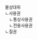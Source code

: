 <link rel="stylesheet" href="../../.res/darkmode.css">  

물상대위  
ㄴ<span class="t">사용권</span>  
　ㄴ<span class="t">통상사용권</span>  
　ㄴ<span class="t">전용사용권</span>  
ㄴ<span class="r">질권</span>  

#

